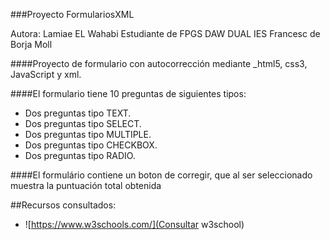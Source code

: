 ###Proyecto FormulariosXML

Autora: Lamiae EL Wahabi
Estudiante de FPGS DAW DUAL
IES Francesc de Borja Moll

####Proyecto de formulario con autocorrección mediante _html5, css3, JavaScript y xml.


####El formulario tiene 10 preguntas de siguientes tipos:
* Dos preguntas tipo TEXT.
* Dos preguntas tipo SELECT.
* Dos preguntas tipo MULTIPLE.
* Dos preguntas tipo CHECKBOX.
* Dos preguntas tipo RADIO.

####El formulário contiene un boton de corregir, que al ser seleccionado muestra la puntuación total obtenida

##Recursos consultados:
* ![https://www.w3schools.com/](Consultar w3school)
